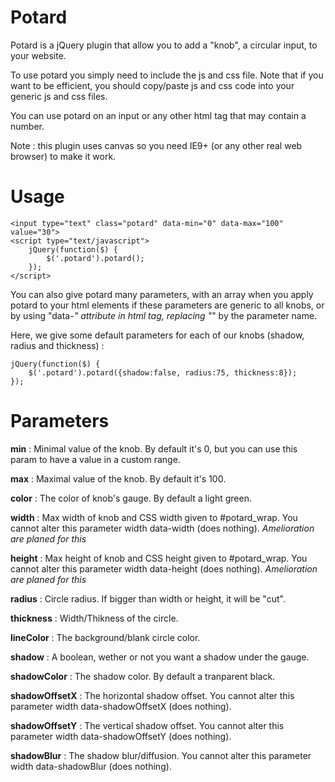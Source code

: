 Potard
======

Potard is a jQuery plugin that allow you to add a "knob", a circular input, to your website.

To use potard you simply need to include the js and css file. Note that if you want to be efficient, you should copy/paste js and css code into your generic js and css files.

You can use potard on an input or any other html tag that may contain a number.

Note : this plugin uses canvas so you need IE9+ (or any other real web browser) to make it work.


Usage
==

	<input type="text" class="potard" data-min="0" data-max="100" value="30">
	<script type="text/javascript">
		jQuery(function($) {
			$('.potard').potard();
		});
	</script>

You can also give potard many parameters, with an array when you apply potard to your html elements if these parameters are generic to all knobs, or by using "data-*" attribute in html tag, replacing "*" by the parameter name.


Here, we give some default parameters for each of our knobs (shadow, radius and thickness) :

	jQuery(function($) {
		$('.potard').potard({shadow:false, radius:75, thickness:8});
	});


Parameters
==

**min** : Minimal value of the knob. By default it's 0, but you can use this param to have a value in a custom range.

**max** : Maximal value of the knob. By default it's 100.

**color** : The color of knob's gauge. By default a light green.

 
**width** : Max width of knob and CSS width given to #potard_wrap. You cannot alter this parameter width data-width (does nothing). *Amelioration are planed for this*
 
**height** : Max height of knob and CSS height given to #potard_wrap. You cannot alter this parameter width data-height (does nothing). *Amelioration are planed for this*
 
**radius** : Circle radius. If bigger than width or height, it will be "cut".
 
**thickness** : Width/Thikness of the circle.
 
**lineColor** : The background/blank circle color.
 
**shadow** : A boolean, wether or not you want a shadow under the gauge.
 
**shadowColor** : The shadow color. By default a tranparent black.

**shadowOffsetX** : The horizontal shadow offset. You cannot alter this parameter width data-shadowOffsetX (does nothing).
 
**shadowOffsetY** : The vertical shadow offset. You cannot alter this parameter width data-shadowOffsetY (does nothing).
 
**shadowBlur** : The shadow blur/diffusion. You cannot alter this parameter width data-shadowBlur (does nothing).